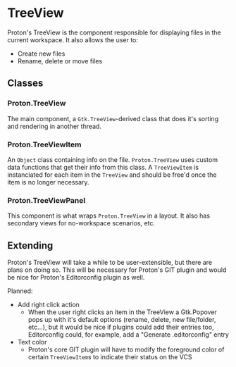 # TreeView

Proton's TreeView is the component responsible for displaying files in the
current workspace. It also allows the user to:

- Create new files
- Rename, delete or move files

## Classes

### Proton.TreeView

The main component, a `Gtk.TreeView`-derived class that does it's sorting
and rendering in another thread.

### Proton.TreeViewItem

An `Object` class containing info on the file. `Proton.TreeView` uses
custom data functions that get their info from this class. A `TreeViewItem`
is instanciated for each item in the `TreeView` and should be free'd once
the item is no longer necessary.

### Proton.TreeViewPanel

This component is what wraps `Proton.TreeView` in a layout. It also has
secondary views for no-workspace scenarios, etc.

## Extending

Proton's TreeView will take a while to be user-extensible, but there are
plans on doing so. This will be necessary for Proton's GIT plugin and
would be nice for Proton's Editorconfig plugin as well.

Planned:

- Add right click action
    - When the user right clicks an item in the TreeView a Gtk.Popover
    pops up with it's default options (rename, delete, new file/folder,
    etc...), but it would be nice if plugins could add their entries too,
    Editorconfig could, for example, add a "Generate .editorconfig" entry
- Text color
    - Proton's core GIT plugin will have to modify the foreground color of
    certain `TreeViewItem`s to indicate their status on the VCS
